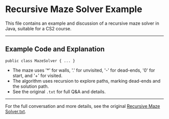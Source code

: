 # Recursive Maze Solver Example

This file contains an example and discussion of a recursive maze solver in Java, suitable for a CS2 course.

---

## Example Code and Explanation

```
public class MazeSolver { ... }
```

- The maze uses '*' for walls, '.' for unvisited, '-' for dead-ends, '0' for start, and '+' for visited.
- The algorithm uses recursion to explore paths, marking dead-ends and the solution path.
- See the original `.txt` for full Q&A and details.

---

For the full conversation and more details, see the original [Recursive Maze Solver.txt](/files/Recursive%20Maze%20Solver..txt).
